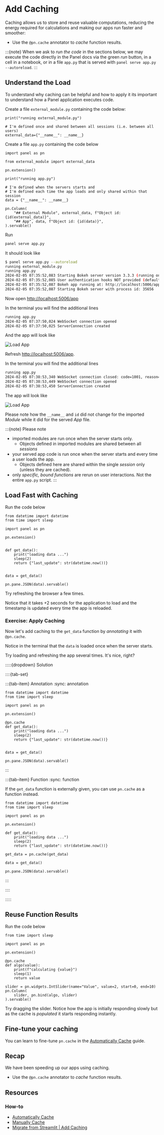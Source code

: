 # Add Caching

Caching allows us to store and reuse valuable computations, reducing the energy required for calculations and making our apps run faster and smoother:

- Use the `@pn.cache` annotator to *cache* function results.

:::{note}
When we ask to *run the code* in the sections below, we may execute the code directly in the Panel docs via the green *run* button, in a cell in a notebook, or in a file `app.py` that is served with `panel serve app.py --autoreload`.
:::

## Understand the Load

To understand why caching can be helpful and how to apply it its important to understand how a Panel application executes code.

Create a file `external_module.py` containing the code below:

```{python}
print("running external_module.py")

# I'm defined once and shared between all sessions (i.e. between all users)
external_data={"__name__": __name__}
```

Create a file `app.py` containing the code below

```{python}
import panel as pn

from external_module import external_data

pn.extension()

print("running app.py")

# I'm defined when the servers starts and
# I'm defined each time the app loads and only shared within that session
data = {"__name__": __name__}

pn.Column(
    "## External Module", external_data, f"Object id: {id(external_data)}",
    "## App", data, f"Object id: {id(data)}",
).servable()
```

Run

```bash
panel serve app.py
```

It should look like

```bash
$ panel serve app.py --autoreload
running external_module.py
running app.py
2024-02-05 07:35:52,083 Starting Bokeh server version 3.3.3 (running on Tornado 6.4)
2024-02-05 07:35:52,085 User authentication hooks NOT provided (default user enabled)
2024-02-05 07:35:52,087 Bokeh app running at: http://localhost:5006/app
2024-02-05 07:35:52,087 Starting Bokeh server with process id: 35656
```

Now open [http://localhost:5006/app](http://localhost:5006/app)

In the terminal you will find the additional lines

```bash
running app.py
2024-02-05 07:37:50,024 WebSocket connection opened
2024-02-05 07:37:50,025 ServerConnection created
```

And the app will look like

![Load App](../../_static/images/understand_load.png)

Refresh [http://localhost:5006/app](http://localhost:5006/app).

In the terminal you will find the additional lines

```bash
running app.py
2024-02-05 07:38:53,340 WebSocket connection closed: code=1001, reason=None
2024-02-05 07:38:53,449 WebSocket connection opened
2024-02-05 07:38:53,450 ServerConnection created
```

The app will look like

![Load App](../../_static/images/understand_load_refresh.png)

Please note how the `__name__` and `id` did not change for the imported *Module* while it did for the served *App* file.

:::{note}
Please note

- imported modules are run once when the server starts only.
  - Objects defined in imported modules are shared between all *sessions*
- your served app code is run once when the server starts and every time a user loads the app.
  - Objects defined here are shared within the single *session* only (unless they are cached).
- only *specific, bound functions* are rerun on user interactions. Not the entire `app.py` script.
:::

## Load Fast with Caching

Run the code below

```{pydodide}
from datetime import datetime
from time import sleep

import panel as pn

pn.extension()


def get_data():
    print("loading data ...")
    sleep(2)
    return {"last_update": str(datetime.now())}


data = get_data()

pn.pane.JSON(data).servable()
```

Try refreshing the browser a few times.

Notice that it takes +2 seconds for the application to load and the timestamp is updated every time the app is reloaded.

### Exercise: Apply Caching

Now let's add caching to the `get_data` function by *annotating* it with `@pn.cache`.

Notice in the terminal that the `data` is loaded once when the server starts.

Try loading and refreshing the app several times. It's nice, right?

:::::{dropdown} Solution

::::{tab-set}

:::{tab-item} Annotation
:sync: annotation

```{pyodide}
from datetime import datetime
from time import sleep

import panel as pn

pn.extension()

@pn.cache
def get_data():
    print("loading data ...")
    sleep(2)
    return {"last_update": str(datetime.now())}


data = get_data()

pn.pane.JSON(data).servable()
```

:::

:::{tab-item} Function
:sync: function

If the `get_data` function is externally given, you can use `pn.cache` as a function instead.

```{pyodide}
from datetime import datetime
from time import sleep

import panel as pn

pn.extension()

def get_data():
    print("loading data ...")
    sleep(2)
    return {"last_update": str(datetime.now())}

get_data = pn.cache(get_data)

data = get_data()

pn.pane.JSON(data).servable()
```

:::

::::

:::::

## Reuse Function Results

Run the code below

```{pyodide}
from time import sleep

import panel as pn

pn.extension()

@pn.cache
def algo(value):
    print(f"calculating {value}")
    sleep(1)
    return value

slider = pn.widgets.IntSlider(name="Value", value=2, start=0, end=10)
pn.Column(
    slider, pn.bind(algo, slider)
).servable()
```

Try dragging the slider. Notice how the app is initially responding slowly but as the cache is *populated* it starts responding instantly.

## Fine-tune your caching

You can learn to fine-tune `pn.cache` in the [Automatically Cache](../../how_to/caching/memoization.md) guide.

## Recap

We have been speeding up our apps using caching.

- Use the `@pn.cache` annotator to *cache* function results.

## Resources

### How-to

- [Automatically Cache](../../how_to/caching/memoization.md)
- [Manually Cache](../../how_to/caching/manual.md)
- [Migrate from Streamlit | Add Caching](../../how_to/streamlit_migration/caching.md)
